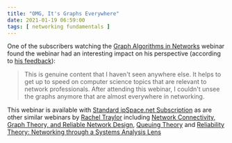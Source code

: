 ```yaml
---
title: "OMG, It's Graphs Everywhere"
date: 2021-01-19 06:59:00
tags: [ networking fundamentals ]
---
```

One of the subscribers watching the [Graph Algorithms in Networks](https://www.ipspace.net/Graph_Algorithms_in_Networks) webinar found the webinar had an interesting impact on his perspective (according to [his feedback](https://www.ipspace.net/Graph_Algorithms_in_Networks#Happy_Campers)):

> This is genuine content that I haven't seen anywhere else. It helps to get up to speed on computer science topics that are relevant to network professionals. After attending this webinar, I couldn't unsee the graphs anymore that are almost everywhere in networking.

This webinar is available with [Standard ipSpace.net Subscription](https://www.ipspace.net/Subscription/) as are other similar webinars by [Rachel Traylor](https://www.ipspace.net/Author:Rachel_Traylor) including [Network Connectivity, Graph Theory, and Reliable Network Design](https://www.ipspace.net/Network_Connectivity,_Graph_Theory,_and_Reliable_Network_Design), [Queuing Theory](https://www.ipspace.net/Queuing) and [Reliability Theory: Networking through a Systems Analysis Lens](https://www.ipspace.net/Reliability_Theory:_Networking_through_a_Systems_Analysis_Lens)
